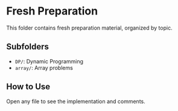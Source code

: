 # Fresh Preparation

This folder contains fresh preparation material, organized by topic.

## Subfolders
- `DP/`: Dynamic Programming
- `array/`: Array problems

## How to Use
Open any file to see the implementation and comments.
